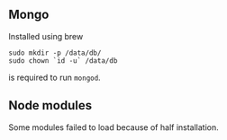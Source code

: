 
Mongo
----
Installed using brew
```
sudo mkdir -p /data/db/
sudo chown `id -u` /data/db
```
is required to run `mongod`.


Node modules
-----
Some modules failed to load because of half installation.
